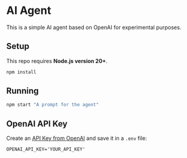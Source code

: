 # AI Agent

This is a simple AI agent based on OpenAI for experimental purposes. 

## Setup

This repo requires **Node.js version 20+**.

```bash
npm install
```

## Running

```bash
npm start "A prompt for the agent"
```

## OpenAI API Key

Create an [API Key from OpenAI](https://platform.openai.com/settings/organization/api-keys) and save it in a `.env` file:

```
OPENAI_API_KEY='YOUR_API_KEY'
```
